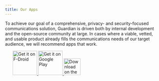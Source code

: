 ```yaml
---
title: Our Apps
---
```


To achieve our goal of a comprehensive, privacy- and security-focused
communications solution, Guardian is driven both by internal
development and the open-source community at large. In cases where a
viable, vetted, and usable product already fills the communications
needs of our target audience, we will recommend apps that work.

<style>
img {
  display: inline-block;
}
</style>

<div style="width: 90%; margin: 0 auto;">
<a href="https://search.f-droid.org/?q=Guardian+Project" target="_blank">
<img src="../img/get-it-on-fdroid.png" alt="Get it on F-Droid" height="80"/>
</a>
<a href="https://play.google.com/store/apps/developer?id=The+Guardian+Project" target="_blank">
<img src="../img/en-play-badge.png" alt="Get it on Google Play" height="80"/>
</a>
<a href="https://itunes.apple.com/by/app/onion-browser/id519296448" target="_blank">
<img src="../img/Download_on_the_App_Store_Badge_US-UK_RGB_blk_092917.svg" alt="Download on the App Store" height="55"/>
</a>
</div>
